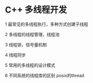 # C++ 多线程开发

1 最常见的多线程执行，多种方式创建子线程

2 多线程的线程管理，线程池

3 线程锁，信号量机制

4 线程同步

5 常用的多线程的设计模式

6 不同系统的线程库的区别 posix的thread

